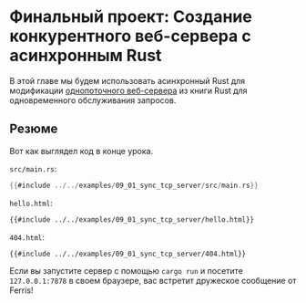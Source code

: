 # Финальный проект: Создание конкурентного веб-сервера с асинхронным Rust

В этой главе мы будем использовать асинхронный Rust для модификации [однопоточного веб-сервера](https://doc.rust-lang.org/book/ch20-01-single-threaded.html) из книги Rust для одновременного обслуживания запросов.

## Резюме

Вот как выглядел код в конце урока.

`src/main.rs`:

```rust
{{#include ../../examples/09_01_sync_tcp_server/src/main.rs}}
```

`hello.html`:

```html
{{#include ../../examples/09_01_sync_tcp_server/hello.html}}
```

`404.html`:

```html
{{#include ../../examples/09_01_sync_tcp_server/404.html}}
```

Если вы запустите сервер с помощью `cargo run` и посетите `127.0.0.1:7878` в своем браузере, вас встретит дружеское сообщение от Ferris!
